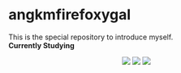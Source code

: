 # angkmfirefoxygal
This is the special repository to introduce myself.<br>
<strong>Currently Studying</strong><br>
<div align="center">
  <img src="https://img.shields.io/badge/python-3776AB?style=for-the-badge&logo=python&logoColor=white">
  <img src="https://img.shields.io/badge/Java-007396?style=for-the-badge&logo=OpenJDK&logoColor=white"/>
  <img src="https://img.shields.io/badge/C++-00599C?style=flat&logo=cplusplus&logoColor=white"/>
</div>

